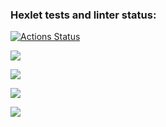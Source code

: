 ### Hexlet tests and linter status:
[![Actions Status](https://github.com/Heavybrain/python-project-49/actions/workflows/hexlet-check.yml/badge.svg)](https://github.com/Heavybrain/python-project-49/actions)

<a href="https://codeclimate.com/github/Heavybrain/python-project-49/maintainability"><img src="https://api.codeclimate.com/v1/badges/e903f4ef0d41e531d007/maintainability" /></a>

<a href="https://asciinema.org/a/62jkUsDVn48W3de6CdtQA6FET" target="_blank"><img src="https://asciinema.org/a/62jkUsDVn48W3de6CdtQA6FET.svg" /></a>

<a href="https://asciinema.org/a/u1YrSYB5nwHKGU87khG5DrsMX" target="_blank"><img src="https://asciinema.org/a/u1YrSYB5nwHKGU87khG5DrsMX.svg" /></a>

<a href="https://asciinema.org/a/HUg6ttZusd17OGoIyag9wMabM" target="_blank"><img src="https://asciinema.org/a/HUg6ttZusd17OGoIyag9wMabM.svg" /></a>
